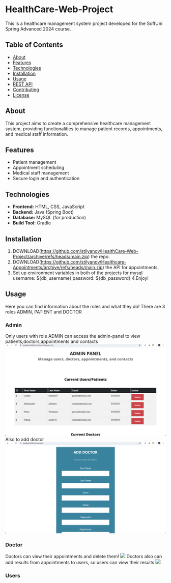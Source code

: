 # HealthCare-Web-Project

This is a healthcare management system project developed for the SoftUni Spring Advanced 2024 course.

## Table of Contents
- [About](#about)
- [Features](#features)
- [Technologies](#technologies)
- [Installation](#installation)
- [Usage](#usage)
- [REST API](#rest-api)
- [Contributing](#contributing)
- [License](#license)

## About
This project aims to create a comprehensive healthcare management system, providing functionalities to manage patient records, appointments, and medical staff information.

## Features
- Patient management
- Appointment scheduling
- Medical staff management
- Secure login and authentication

## Technologies
- **Frontend:** HTML, CSS, JavaScript
- **Backend:** Java (Spring Boot)
- **Database:** MySQL (for production)
- **Build Tool:** Gradle

## Installation
1. DOWNLOAD(https://github.com/stilyanov/HealthCare-Web-Project/archive/refs/heads/main.zip) the repo.
2. DOWNLOAD(https://github.com/stilyanov/Healthcare-Appointments/archive/refs/heads/main.zip) the API for appointments.
3. Set up environment variables in both of the projects for mysql
    username: ${db_username}
    password: ${db_password}
4.Enjoy!

## Usage
Here you can find information about the roles and what they do! There are 3 roles ADMIN, PATIENT and DOCTOR
<h3>Admin</h3>
Only users with role ADMIN can access the admin-panel to view patients,doctors,appointments and contacts
</br>
<img src="https://github.com/stilyanov/HealthCare-Web-Project/blob/main/src/main/resources/static/images/project/admin.png" max-width=100% />
Also to add doctor
<img src="https://github.com/stilyanov/HealthCare-Web-Project/blob/main/src/main/resources/static/images/project/admin-add-doctor.png" max-width=100% />
<h3>Doctor</h3>
Doctors can view their appointments and delete them!
<img src="https://github.com/stilyanov/HealthCare-Web-Project/blob/main/src/main/resources/static/images/project/doctor" max-width=100% />
Doctors also can add results from appointments to users, so users can view their results
<img src="https://github.com/stilyanov/HealthCare-Web-Project/blob/main/src/main/resources/static/images/project/doctor-result" max-width=100% />
<h3>Users</h3>
